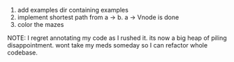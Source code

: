 1.  add examples dir containing examples
2.  implement shortest path from a -> b. a -> Vnode is done
3.  color the mazes

NOTE: I regret annotating my code as I rushed it. its now a big heap of piling disappointment. wont take my meds someday so I can refactor whole codebase.
